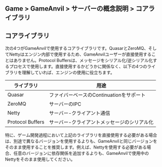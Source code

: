 ## Game > GameAnvil > サーバーの概念説明 > コアライブラリ



## コアライブラリ

次の4つがGameAnvilで使用するコアライブラリです。QuasarとZeroMQ、そしてNettyはエンジン内部で使用するため、GameAnvilユーザーが直接使用することはありません。Protocol Buffersは、メッセージをシリアル化/逆シリアル化するプロセスで使用します。直接使用するかどうかに関係なく、以下の4つのライブラリを理解していれば、エンジンの使用に役立ちます。

| ライブラリ      | 用途                           |
| ---------------- | ------------------------------- |
| Quasar           | ファイバーベースのContinuationをサポート |
| ZeroMQ           | サーバーのIPC                      |
| Netty            | サーバー-クライアント通信           |
| Protocol Buffers | サーバー-クライアントメッセージのシリアル化  |

特に、ゲーム開発過程において上記のライブラリを直接使用する必要がある場合は、別途で異なるバージョンを使用するよりも、GameAnvilと同じバージョンをそのまま使用することを推奨します。例えば、Nettyを使用する必要がある場合、任意のバージョンに依存関係を追加するよりも、GameAnvilで使用中のNettyをそのまま使用してください。
